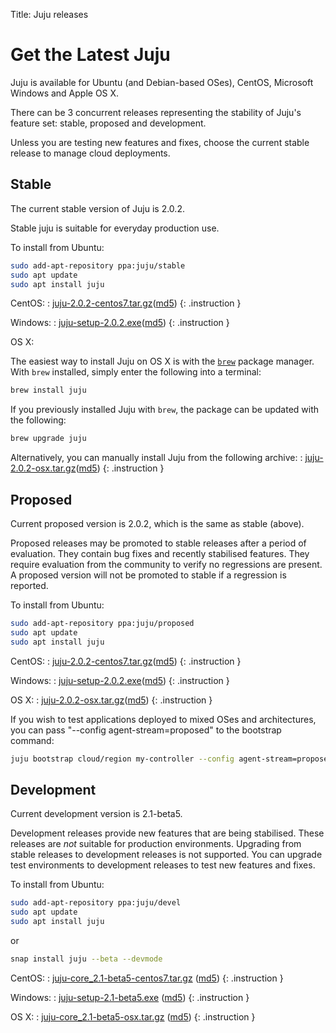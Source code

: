 Title: Juju releases


# Get the Latest Juju

Juju is available for Ubuntu (and Debian-based OSes), CentOS, Microsoft Windows
and Apple OS X. 

There can be 3 concurrent releases representing the stability of Juju's feature
set: stable, proposed and development. 

Unless you are testing new features and fixes, choose the current stable
release to manage cloud deployments.


## Stable

The current stable version of Juju is 2.0.2.

Stable juju is suitable for everyday production use.

To install from Ubuntu:
```bash
sudo add-apt-repository ppa:juju/stable
sudo apt update
sudo apt install juju
```
CentOS:
: [juju-2.0.2-centos7.tar.gz](https://launchpad.net/juju/2.0/2.0.2/+download/juju-2.0.2-centos7.tar.gz)([md5](https://launchpad.net/juju/2.0/2.0.2/+download/juju-2.0.2-centos7.tar.gz/+md5))
{: .instruction }

Windows:
: [juju-setup-2.0.2.exe](https://launchpad.net/juju/2.0/2.0.2/+download/juju-setup-2.0.2.exe)([md5](https://launchpad.net/juju/2.0/2.0.2/+download/juju-setup-2.0.2.exe/+md5))
{: .instruction }

OS X:

The easiest way to install Juju on OS X is with the [`brew`][brew] package
manager. With `brew` installed, simply enter the following into a terminal:

```bash
brew install juju
```
If you previously installed Juju with `brew`, the package can be updated with
the following:

```bash
brew upgrade juju
```

Alternatively, you can manually install Juju from the following archive:
: [juju-2.0.2-osx.tar.gz](https://launchpad.net/juju/2.0/2.0.2/+download/juju-2.0.2-osx.tar.gz)([md5](https://launchpad.net/juju/2.0/2.0.2/+download/juju-2.0.2-osx.tar.gz/+md5))
{: .instruction }

## Proposed

Current proposed version is 2.0.2, which is the same as stable (above).

Proposed releases may be promoted to stable releases after a period of
evaluation. They contain bug fixes and recently stabilised features. They
require evaluation from the community to verify no regressions are present. A
proposed version will not be promoted to stable if a regression is reported.

To install from Ubuntu:

```bash
sudo add-apt-repository ppa:juju/proposed
sudo apt update
sudo apt install juju
```

CentOS:
: [juju-2.0.2-centos7.tar.gz](https://launchpad.net/juju/2.0/2.0.2/+download/juju-2.0.2-centos7.tar.gz)([md5](https://launchpad.net/juju/2.0/2.0.2/+download/juju-2.0.2-centos7.tar.gz/+md5))
{: .instruction }

Windows:
: [juju-setup-2.0.2.exe](https://launchpad.net/juju/2.0/2.0.2/+download/juju-setup-2.0.2.exe)([md5](https://launchpad.net/juju/2.0/2.0.2/+download/juju-setup-2.0.2.exe/+md5))
{: .instruction }

OS X:
: [juju-2.0.2-osx.tar.gz](https://launchpad.net/juju/2.0/2.0.2/+download/juju-2.0.2-osx.tar.gz)([md5](https://launchpad.net/juju/2.0/2.0.2/+download/juju-2.0.2-osx.tar.gz/+md5))
{: .instruction }

If you wish to test applications deployed to mixed OSes and architectures, you
can pass "--config agent-stream=proposed" to the bootstrap command:

```bash
juju bootstrap cloud/region my-controller --config agent-stream=proposed
```

## Development

Current development version is 2.1-beta5.

Development releases provide new features that are being stabilised.
These releases are *not* suitable for production environments. Upgrading
from stable releases to development releases is not supported. You can
upgrade test environments to development releases to test new features
and fixes.

To install from Ubuntu:

```bash
sudo add-apt-repository ppa:juju/devel
sudo apt update
sudo apt install juju
```
or

```bash
snap install juju --beta --devmode
```

CentOS:
: [juju-core_2.1-beta5-centos7.tar.gz](https://launchpad.net/juju/2.1/2.1-beta5/+download/juju-2.1-beta5-centos7.tar.gz) ([md5](https://launchpad.net/juju/2.1/2.1-beta5/+download/juju-2.1-beta5-centos7.tar.gz))
{: .instruction }

Windows:
: [juju-setup-2.1-beta5.exe](https://launchpad.net/juju/2.1/2.1-beta5/+download/juju-setup-2.1-beta5.exe) ([md5](https://launchpad.net/juju/2.1/2.1-beta5/+download/juju-setup-2.1-beta5.exe/+md5))
{: .instruction }

OS X:
: [juju-core_2.1-beta5-osx.tar.gz](https://launchpad.net/juju/2.1/2.1-beta5/+download/juju-2.1-beta5-osx.tar.gz) ([md5](https://launchpad.net/juju/2.1/2.1-beta5/+download/juju-2.1-beta5-osx.tar.gz/+md5))
{: .instruction }

[brew]: http://brew.sh/
